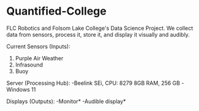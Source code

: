 # Quantified-College
FLC Robotics and Folsom Lake College's Data Science Project. We collect data from sensors, process it, store it, and display it visually and audibly. 

Current Sensors (Inputs): 
1. Purple Air Weather 
2. Infrasound 
3. Buoy 

Server (Processing Hub): 
-Beelink SEi, CPU: 8279 8GB RAM, 256 GB 
-Windows 11

Displays (Outputs): 
-Monitor*
-Audible display*
